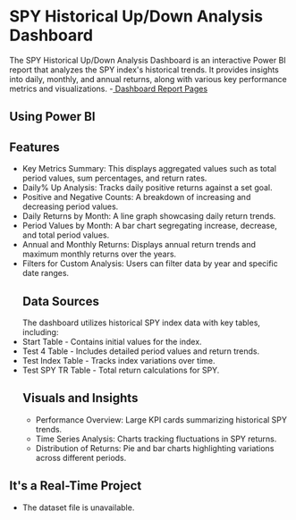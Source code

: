# SPY Historical Up/Down Analysis Dashboard
The SPY Historical Up/Down Analysis Dashboard is an interactive Power BI report that analyzes the SPY index's historical trends. It provides insights into daily, monthly, and annual returns, along with various key performance metrics and visualizations.
-<a href=https://github.com/RimshaAli-10/SPY-Historical-Up-Down-Analysis-Dashboard/commit/7b4e42712ed9917ca30c5baa72610324e15fc58b  > Dashboard Report Pages </a>
## Using Power BI 
## Features 
- Key Metrics Summary: This displays aggregated values such as total period values, sum percentages, and return rates.
- Daily% Up Analysis: Tracks daily positive returns against a set goal.
- Positive and Negative Counts: A breakdown of increasing and decreasing period values.
- Daily Returns by Month: A line graph showcasing daily return trends.
- Period Values by Month: A bar chart segregating increase, decrease, and total period values.
- Annual and Monthly Returns: Displays annual return trends and maximum monthly returns over the years.
- Filters for Custom Analysis: Users can filter data by year and specific date ranges.
  ## Data Sources
  The dashboard utilizes historical SPY index data with key tables, including:
- Start Table - Contains initial values for the index.
- Test 4 Table - Includes detailed period values and return trends.
- Test Index Table - Tracks index variations over time.
- Test SPY TR Table - Total return calculations for SPY.
  ## Visuals and Insights
  - Performance Overview: Large KPI cards summarizing historical SPY trends.
  - Time Series Analysis: Charts tracking fluctuations in SPY returns.
  - Distribution of Returns: Pie and bar charts highlighting variations across different periods.
 ## It's a Real-Time Project 
 - The dataset file is unavailable.
